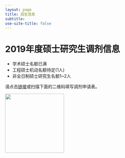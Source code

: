 ```yaml
---
layout: page
title: 招生信息
subtitle: 
use-site-title: false
---
```


# 2019年度硕士研究生调剂信息

- 学术硕士名额已满
- 工程硕士机动名额待定(1人)
- 非全日制硕士研究生名额1~2人

请点击[链接](https://forms.office.com/Pages/ResponsePage.aspx?id=DQSIkWdsW0yxEjajBLZtrQAAAAAAAAAAAAN__qywqz5UOTVBNTVRN0g5SzJYUVFMNFBLRUFBSTBQVy4u)或扫描下面的二维码填写调剂申请表。

<img class="center" src="{{ '/misc/graduates-apply.png' | absolute_url }}" width="192" />
